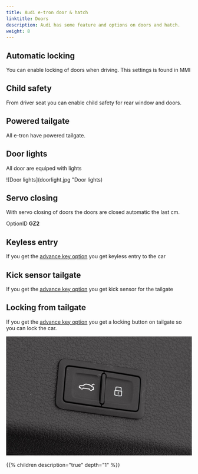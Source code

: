 ```yaml
---
title: Audi e-tron door & hatch
linktitle: Doors
description: Audi has some feature and options on doors and hatch.
weight: 8
---
```



## Automatic locking

You can enable locking of doors when driving. This settings is found in MMI

## Child safety

From driver seat you can enable child safety for rear window and doors.

## Powered tailgate

All e-tron have powered tailgate.

## Door lights

All door are equiped with lights

![Door lights](doorlight.jpg "Door lights)

## Servo closing

With servo closing of doors the doors are closed automatic the last cm. 

OptionID **GZ2**

## Keyless entry

If you get the [advance key option](/models/e-tron/technology/lockingsystems/#advance-key-option-pgc) you get keyless entry to the car

## Kick sensor tailgate

If you get the [advance key option](/models/e-tron/technology/lockingsystems/#advance-key-option-pgc) you get kick sensor for the tailgate

## Locking from tailgate

If you get the [advance key option](/models/e-tron/technology/lockingsystems/#advance-key-option-pgc) you get a locking button on tailgate
so you can lock the car.

![Tailgate locking](tailgatelocking.jpg "Tailgate locking")

{{% children description="true" depth="1" %}}
